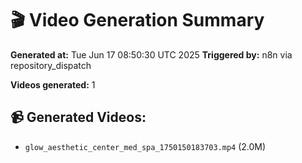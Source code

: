 # 🎬 Video Generation Summary

**Generated at:** Tue Jun 17 08:50:30 UTC 2025
**Triggered by:** n8n via repository_dispatch

**Videos generated:** 1

## 📹 Generated Videos:
- `glow_aesthetic_center_med_spa_1750150183703.mp4` (2.0M)
